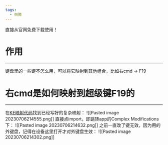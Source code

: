 ```yaml
---
tags:
  - 倒腾
---
```



直接从官网免费下载使用！
# 作用
----
键盘里的一些键不怎么用，可以将它映射到其他组合，比如右cmd -> F19

# 右cmd是如何映射到超级键F19的
----
在[KE映射代码](https://ke-complex-modifications.pqrs.org/)找到已经写好的复杂映射：
![[Pasted image 20230706214555.png]]
直接点import，即跳转app的Complex Modifications下：
![[Pasted image 20230706214632.png]]
之前一直改了键无效，因为用的外键盘，记得在设备这里打开才对外键盘生效：
![[Pasted image 20230706214302.png]]

